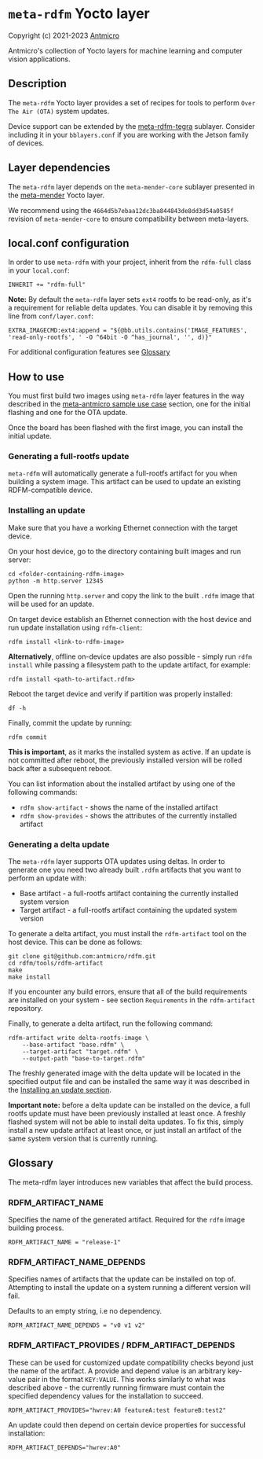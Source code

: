 # `meta-rdfm` Yocto layer

Copyright (c) 2021-2023 [Antmicro](https://www.antmicro.com)

Antmicro's collection of Yocto layers for machine learning and computer vision applications.

## Description

The `meta-rdfm` Yocto layer provides a set of recipes for tools to perform `Over The Air (OTA)` system updates.

Device support can be extended by the [meta-rdfm-tegra](../meta-rdfm-tegra) sublayer. Consider including it in your `bblayers.conf` if you are working with the Jetson family of devices.

## Layer dependencies

The `meta-rdfm` layer depends on the `meta-mender-core` sublayer presented in the [meta-mender](https://github.com/mendersoftware/meta-mender) Yocto layer.

We recommend using the `4664d5b7ebaa12dc3ba844843de8dd3d54a0585f` revision of `meta-mender-core` to ensure compatibility between meta-layers.

## local.conf configuration

In order to use `meta-rdfm` with your project, inherit from the `rdfm-full` class in your `local.conf`:

```
INHERIT += "rdfm-full"
```

**Note:** By default the `meta-rdfm` layer sets `ext4` rootfs to be read-only, as it's a requirement for reliable delta updates.
You can disable it by removing this line from `conf/layer.conf`:
```
EXTRA_IMAGECMD:ext4:append = "${@bb.utils.contains('IMAGE_FEATURES', 'read-only-rootfs', ' -O ^64bit -O ^has_journal', '', d)}"
```

For additional configuration features see [Glossary](#glossary)

## How to use

You must first build two images using `meta-rdfm` layer features in the way described in the [meta-antmicro sample use case](../README.md#meta-antmicro-sample-use-case) section, one for the initial flashing and one for the OTA update.

Once the board has been flashed with the first image, you can install the initial update.

### Generating a full-rootfs update

`meta-rdfm` will automatically generate a full-rootfs artifact for you when building a system image. This artifact can be used to update an existing RDFM-compatible device.

### Installing an update

Make sure that you have a working Ethernet connection with the target device.

On your host device, go to the directory containing built images and run server:
```
cd <folder-containing-rdfm-image>
python -m http.server 12345
```

Open the running `http.server` and copy the link to the built `.rdfm` image that will be used for an update.

On target device establish an Ethernet connection with the host device and run update installation using `rdfm-client`:
```
rdfm install <link-to-rdfm-image>
```

**Alternatively**, offline on-device updates are also possible - simply run `rdfm install` while passing a filesystem path to the update artifact, for example:
```
rdfm install <path-to-artifact.rdfm>
```

Reboot the target device and verify if partition was properly installed:
```
df -h
```

Finally, commit the update by running:
```
rdfm commit
```
**This is important**, as it marks the installed system as active. If an update is not committed after reboot, the previously installed version will be rolled back after a subsequent reboot.

You can list information about the installed artifact by using one of the following commands:
- `rdfm show-artifact` - shows the name of the installed artifact
- `rdfm show-provides` - shows the attributes of the currently installed artifact

### Generating a delta update

The `meta-rdfm` layer supports OTA updates using deltas. In order to generate one you need two already built `.rdfm` artifacts that you want to perform an update with:
- Base artifact - a full-rootfs artifact containing the currently installed system version
- Target artifact - a full-rootfs artifact containing the updated system version

To generate a delta artifact, you must install the `rdfm-artifact` tool on the host device. This can be done as follows:
```
git clone git@github.com:antmicro/rdfm.git
cd rdfm/tools/rdfm-artifact
make
make install
```
If you encounter any build errors, ensure that all of the build requirements are installed on your system - see section `Requirements` in the `rdfm-artifact` repository.

Finally, to generate a delta artifact, run the following command:
```
rdfm-artifact write delta-rootfs-image \
    --base-artifact "base.rdfm" \
    --target-artifact "target.rdfm" \
    --output-path "base-to-target.rdfm"
```

The freshly generated image with the delta update will be located in the specified output file and can be installed the same way it was described in the [Installing an update section](#installing-an-update).

**Important note:** before a delta update can be installed on the device, a full rootfs update must have been previously installed at least once. A freshly flashed system will not be able to install delta updates. To fix this, simply install a new update artifact at least once, or just install an artifact of the same system version that is currently running.

## Glossary

The meta-rdfm layer introduces new variables that affect the build process.

### RDFM_ARTIFACT_NAME

Specifies the name of the generated artifact. Required for the `rdfm` image building process.
```
RDFM_ARTIFACT_NAME = "release-1"
```

### RDFM_ARTIFACT_NAME_DEPENDS

Specifies names of artifacts that the update can be installed on top of. Attempting to install the update on a system running a different version will fail.

Defaults to an empty string, i.e no dependency.

```
RDFM_ARTIFACT_NAME_DEPENDS = "v0 v1 v2"
```

### RDFM_ARTIFACT_PROVIDES / RDFM_ARTIFACT_DEPENDS

These can be used for customized update compatibility checks beyond just the name of the artifact. 
A provide and depend value is an arbitrary key-value pair in the format `KEY:VALUE`.
This works similarly to what was described above - the currently running firmware must contain the specified dependency values for the installation to succeed.

```
RDFM_ARTIFACT_PROVIDES="hwrev:A0 featureA:test featureB:test2"
```

An update could then depend on certain device properties for successful installation:

```
RDFM_ARTIFACT_DEPENDS="hwrev:A0"
```
